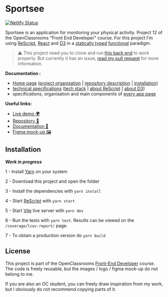 # Sportsee

[![Netlify Status](https://api.netlify.com/api/v1/badges/b961153a-b605-4a1b-a7d8-d1c5b3c687c9/deploy-status)](https://app.netlify.com/sites/distracted-golick-e7f03d/deploys)

Sportsee is an application for monitoring your physical activity. Project 12 of the OpenClassrooms "Front End Developer" course. For this project I'm using [ReScript](https://rescript-lang.org/), [React](https://reactjs.org/) and [D3](https://d3js.org/) in a [statically typed](https://fr.wikipedia.org/wiki/Typage_statique) [functional](https://en.wikipedia.org/wiki/Functional_programming) paradigm.

> ⚠️ This project need you to clone and run [this back end](https://github.com/OpenClassrooms-Student-Center/P9-front-end-dashboard/) to work properly. But currently it has an issue, [read my pull request](https://github.com/OpenClassrooms-Student-Center/P9-front-end-dashboard/pull/11) for more information.

**Documentation :**
- [Home page](https://github.com/GoulvenC/GoulvenClech_12_02082021/wiki) ([project organisation]() | [repository description]() | [installation]())
- [technical specifications]() ([tech stack]() | [about ReScript]() | [about D3]())
- specifications, organisation and main components of [every app page]()

**Useful links:**
- [Live demo 🌍](https://oc-p12.goulven-clech.dev) 
- [Repository 📖](https://github.com/GoulvenC/GoulvenClech_12_06092021)
- [Documentation 📑](https://github.com/GoulvenC/GoulvenClech_12_06092021/wiki)
- [Figma mock-up 🖼️](https://www.figma.com/file/BMomGVZqLZb811mDMShpLu/UI-design-Sportify-FR)

## Installation

***Work in progress***

1 - Install [Yarn](https://yarnpkg.com/) on your system

2 - Download this project and open the folder

3 - Install the dependencies with `yarn install`

4 - Start [ReScript](https://rescript-lang.org/) with `yarn start`

5 - Start [Vite](https://vitejs.dev/) live server with `yarn dev`

6 - Run the tests with `yarn test`. Results can be viewed on the `/coverage/lcov-report/` page.

7 - To obtain a production version do `yarn build`

## License

This project is part of the OpenClassrooms [Front-End Developer](https://openclassrooms.com/fr/paths/314-developpeur-front-end) course. The code is freely reusable, but the images / logo / figma mock-up do not belong to me.

If you are also an OC student, you can freely draw inspiration from my work, but I obviously do not recommend copying parts of it.